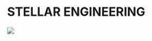 # STELLAR ENGINEERING

![](https://tenor.com/en-GB/view/marlon-brando-stanley-kowalski-hey-stella-stella-tennessee-williams-gif-8966298439550155928.gif)
